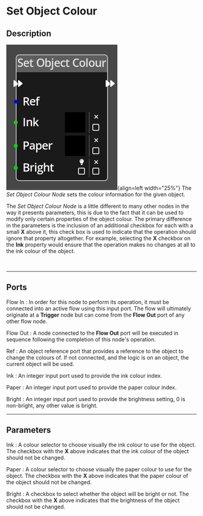 
# Set Object Colour

## Description

![Set Object Colour Node](../../assets/nodes/set_object_colour.png){align=left width="25%"}
The *Set Object Colour Node* sets the colour information for the given object.

The *Set Object Colour Node* is a little different to many other nodes in the way
it presents parameters, this is due to the fact that it can be used to modify 
only certain properties of the object colour. The primary difference in the 
parameters is the inclusion of an additional checkbox for each with a small 
__X__ above it, this check box is used to indicate that the operation should
ignore that property altogether. For example, selecting the __X__ checkbox
on the __Ink__ property would ensure that the operation makes no 
changes at all to the ink colour of the object.

<br style="clear:left"/>
  
-------

## Ports

Flow In
: In order for this node to perform its operation, it must be connected into an
  active flow using this input port. The flow will ultimately originate at a
  __Trigger__ node but can come from the __Flow Out__ port of any other flow
  node.

Flow Out
: A node connected to the __Flow Out__ port will be executed in sequence
  following the completion of this node's operation.

Ref 
: An object reference port that provides a reference to the object to change the colours
  of. If not connected, and the logic is on an object, the current object will be used.

Ink 
: An integer input port used to provide the ink colour index.

Paper 
: An integer input port used to provide the paper colour index.

Bright 
: An integer input port used to provide the brightness setting, 0 is non-bright, any
  other value is bright.

-------

## Parameters

Ink
: A colour selector to choose visually the ink colour to use for the object. The checkbox
  with the __X__ above indicates that the ink colour of the object should not be changed.

Paper
: A colour selector to choose visually the paper colour to use for the object. The checkbox
  with the __X__ above indicates that the paper colour of the object should not be changed.

Bright
: A checkbox to select whether the object will be bright or not. The checkbox
  with the __X__ above indicates that the brightness of the object should not be changed.

